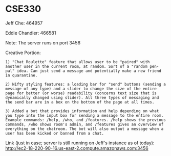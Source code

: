 # CSE330
Jeff Che: 464957

Eddie Chandler: 466581

Note: The server runs on port 3456

Creative Portion:

    1) "Chat Roulette" feature that allows user to be "paired" with another user in the current room, at random. Sort of a "random pen-pal" idea. Can just send a message and potentially make a new friend in quarantine.

    2) Nifty styling features: a loading bar for "send" buttons (sending a message of any type) and a slider to change the size of the entire page for better (or worse) readability (concerns text size that is dynamically changed using slider). All three types of messaging and the send bar are in a box on the bottom of the page at all times.

    3) Added a bot that provides information and help depending on what you type into the input box for sending a message to the entire room. Example commands: /help, /who, and /features. /help shows the previous commands, /who shows room's admin, and /features gives an overview of everything on the chatroom. The bot will also output a message when a user has been kicked or banned from a chat.

Link (just in case; server is still running on Jeff's instance as of today): http://ec2-18-220-90-16.us-east-2.compute.amazonaws.com:3456 
